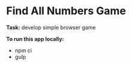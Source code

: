 # Find All Numbers  Game

**Task:** develop simple browser game

**To run this app locally:**
* npm ci
* gulp

